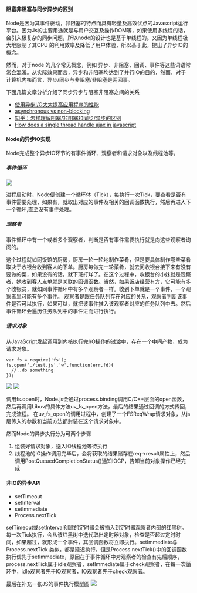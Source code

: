 #### 阻塞非阻塞与同步异步的区别
Node是因为其事件驱动，非阻塞的特点而具有轻量及高效优点的Javascript运行平台。因为Js的主要用途就是与用户交互及操作DOM等，如果使用多线程的话，会引入极复杂的同步问题，所以node的设计也是基于单线程的。又因为单线程极大地限制了其CPU 的利用效率及降低了用户体验，所以基于此，提出了异步IO的概念。

然而，对于node 的几个常见概念，例如 异步、非阻塞、回调、事件等这些词语常常会混淆。从实际效果而言，异步和非阻塞均达到了并行IO的目的，然而，对于计算机内核而言，异步/同步与非阻塞/非阻塞是两回事。

下面几篇文章分析介绍了同步异步与阻塞非阻塞之间的关系
- [使用异步I/O大大提高应用程序的性能](https://www.ibm.com/developerworks/cn/linux/l-async/)
- [asynchronous vs non-blocking](https://stackoverflow.com/questions/2625493/asynchronous-vs-non-blocking)
- [知乎：怎样理解阻塞/非阻塞和同步/异步的区别](https://www.zhihu.com/question/19732473)
- [How does a single thread handle ajax in javascript](https://www.quora.com/How-does-a-single-thread-handle-asynchronous-code-in-JavaScript)

#### Node的异步IO实现

Node完成整个异步IO环节的有事件循环、观察者和请求对象以及线程池等。

##### 事件循环
![](http://odf594a9x.bkt.clouddn.com/node-io0.png)

进程启动时，Node便创建一个循环体（Tick），每执行一次Tick，要查看是否有事件需要处理，如果有，就取出对应的事件及相关的回调函数执行，然后再进入下一个循环,直至没有事件处理。

##### 观察者

事件循环中有一个或者多个观察者，判断是否有事件需要执行就是向这些观察者询问的。

这个过程就如同饭馆的厨房，厨房一轮一轮地制作菜肴，但是要具体制作哪些菜肴取决于收银台收到客人的下单。厨房每做完一轮菜肴，就去问收银台接下来有没有要做的菜，如果没有的话，就下班打烊了。在这个过程中，收银台的小妹就是观察者，她收到客人点单就是关联的回调函数。当然，如果饭店经营有方，它可能有多个收银员，就如同事件循环中有多个观察者一样。收到下单就是一个事件，一个观察者里可能有多个事件。
观察者是跟任务队列存在对应的关系，观察者判断该事件是否可以执行，如果可以，就把该事件推入该观察者对应的任务队列中去。然后事件循环会遍历任务队列中的事件进而进行执行。

##### 请求对象

从JavaScript发起调用到内核执行完I/O操作的过渡中，存在一个中间产物，成为请求对象。

```
var fs = require('fs');
fs.open('./test.js','w',function(err,fd){
  //..do something
});

```
![](http://img2.tbcdn.cn/L1/461/1/fad8e5f6433ca965b3fcf282910ba5bc3bff65cf)
![](http://img4.tbcdn.cn/L1/461/1/a9e67142615f49863438cc0086b594e48984d1c9)

调用fs.open时，Node.js会通过process.binding调用C/C++层面的open函数，然后再调用Libuv的具体方法uv_fs_open方法，最后的结果通过回调的方式传回，完成流程。
在uv_fs_open的调用过程中，创建了一个FSReqWrap请求对象，从js层传入的参数和当前方法都封装在这个请求对象中。

然而Node的异步执行分为可两个步骤
1. 组装好请求对象，送入IO线程池等待执行
2. 线程池的IO操作调用完毕后，会将获取的结果储存在req->result属性上，然后调用PostQueuedCompletionStatus()通知IOCP，告知当前对象操作已经完成

#### 非IO的异步API
- setTimeout
- setInterval
- setImmediate
- Process.nextTick

setTimeout或setInterval创建的定时器会被插入到定时器观察者内部的红黑树。每一次Tick执行，会从该红黑树中迭代取出定时器对象，检查是否超过定时时间，如果超过，就形成一个事件，其回调函数将立即执行。setImmediate与Process.nextTick 类似，都是延迟执行。但是Process.nextTick()中的回调函数执行优先于setImmediate，原因在于事件循环中对观察者的检查有先后顺序，process.nextTick属于idle观察者，setImmediate属于check观察者，在每一次循环中，idle观察者先于IO观察者，IO观察者先于check观察者。

最后在补充一张JS的事件执行模型图
![](http://ww4.sinaimg.cn/large/006bEpFbgw1f8jw4zax6dj30so0l2wfo.jpg)
